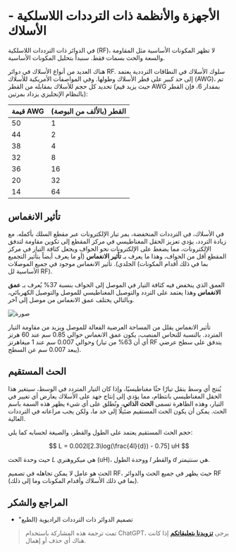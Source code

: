 # الأجهزة والأنظمة ذات الترددات اللاسلكية - الأسلاك

في الدوائر ذات الترددات اللاسلكية (RF)، لا تظهر المكونات الأساسية مثل المقاومة والسعة والحث بسمات فقط. سنبدأ بتحليل المكونات الأساسية.

هناك العديد من أنواع الأسلاك في دوائر RF. سلوك الأسلاك في النطاقات الترددية يعتمد إلى حد كبير على قطر الأسلاك وطولها. وفي المواصفات الأمريكية للأسلاك (AWG)، تم تحديد كل حجم للأسلاك بمقابله من القطر (حيث يزيد قيم AWG بمقدار 6، فإن القطر بالنظام الإنجليزي يزداد بمرتين):

| قيمة AWG | القطر (بالألف من البوصة) |
| ------- | --------------------- |
| 50      | 1                     |
| 44      | 2                     |
| 38      | 4                     |
| 32      | 8                     |
| 36      | 16                    |
| 20      | 32                    |
| 14      | 64                    |

## تأثير الانغماس

في الأسلاك، في الترددات المنخفضة، يمر تيار الإلكترونات عبر مقطع السلك بأكمله. مع زيادة التردد، يؤدي تعزيز الحقل المغناطيسي في مركز المقطع إلى تكوين مقاومة لتدفق الإلكترونات، مما يضغط على الإلكترونات نحو الحواف ويجعل كثافة التيار في مركز المقطع أقل من الحواف، وهذا ما يعرف بـ **تأثير الانغماس** (أو ما يعرف أيضاً بتأثير التجميع الجلدي). تأثير الانغماس موجود في جميع الموصلات (بما في ذلك أقدام المكونات الأساسية لل RF).

العمق الذي ينخفض فيه كثافة التيار في الموصل إلى الحواف بنسبة 37% يُعرف بـ **عمق الانغماس** وهذا يعتمد على التردد والتوصيل المغناطيسي للموصل والتوصيل الكهربائي، وبالتالي يختلف عمق الانغماس من موصل إلى آخر.

![صورة](https://img.wiki-power.com/d/wiki-media/img/20220408141754.png)

تأثير الانغماس يقلل من المساحة العرضية الفعالة للموصل ويزيد من مقاومة التيار المتردد. بالنسبة للنحاس المنصب، يكون عمق الانغماس حوالي 0.85 سم عند 60 هرتز وحوالي 0.007 سم عند 1 ميغاهرتز (أي أن 63% من تيار RF يتدفق على سطح عرضي يبعد 0.007 سم عن السطح).

## الحث المستقيم

يُنتج أي وسط ينقل تيارًا حثًا مغناطيسيًا، وإذا كان التيار المتردد في الوسط، سيتغير هذا الحقل المغناطيسي بانتظام، مما يؤدي إلى إنتاج جهد على الأسلاك يعارض أي تغيير في التيار، وهذه الظاهرة تسمى **الحث الذاتي**، ونُطلق على أي شيء يظهر هذه السمة باسم الحث. يمكن أن يكون الحث المستقيم ضئيلًا إلى حد ما، ولكن يجب مراعاته في الترددات العالية.

حجم الحث المستقيم يعتمد على الطول والقطر، والصيغة لحسابه كما يلي:

$$
L = 0.002l[2.3\log(\frac{4l}{d}) - 0.75] uH
$$

حيث وحدة الحث $L$ هي ميكروهنري (uH)، ووحدة الطول $l$ والقطر $d$ هي سنتيمتر.

الحث هو عامل لا يمكن تجاهله في تصميم RF، حيث يظهر في جميع الحث والدوائر RF (بما في ذلك الأسلاك وأقدام المكونات وما إلى ذلك).

## المراجع والشكر

- "تصميم الدوائر ذات الترددات الراديوية (الطبع

> تمت ترجمة هذه المشاركة باستخدام ChatGPT، يرجى [**تزويدنا بتعليقاتكم**](https://github.com/linyuxuanlin/Wiki_MkDocs/issues/new) إذا كانت هناك أي حذف أو إهمال.